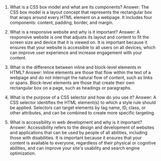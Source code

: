 

1. What is a CSS box model and what are its components?
Answer: The CSS box model is a layout concept that represents the rectangular box that wraps around every HTML element on a webpage. It includes four components: content, padding, border, and margin.

2. What is a responsive website and why is it important?
Answer: A responsive website is one that adjusts its layout and content to fit the screen size and device that it is viewed on. It is important because it ensures that your website is accessible to all users on all devices, which can improve user experience and increase engagement with your content.

3. What is the difference between inline and block-level elements in HTML?
Answer: Inline elements are those that flow within the text of a webpage and do not interrupt the natural flow of content, such as links or spans. Block-level elements are those that create their own rectangular box on a page, such as headings or paragraphs.

4. What is the purpose of a CSS selector and how do you use it?
Answer: A CSS selector identifies the HTML element(s) to which a style rule should be applied. Selectors can target elements by tag name, ID, class, or other attributes, and can be combined to create more specific targeting.

5. What is accessibility in web development and why is it important?
Answer: Accessibility refers to the design and development of websites and applications that can be used by people of all abilities, including those with disabilities. It is important because it ensures that your content is available to everyone, regardless of their physical or cognitive abilities, and can improve your site's usability and search engine optimization.